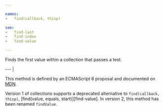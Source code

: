 ```yaml
---

names:
-   find(callback, thisp)

see:
-   find-last
-   find-index
-   find-value

---
```


Finds the first value within a collection that passes a test.

--- |

This method is defined by an ECMAScript 6 proposal and documented on [MDN][].

Version 1 of collections supports a deprecated alternative to `find(callback,
thisp)`, [find(value, equals, start)][find-value].
In version 2, this method has been renamed `findValue`.

[MDN]: https://developer.mozilla.org/en-US/docs/Web/JavaScript/Reference/Global_Objects/Array/find

